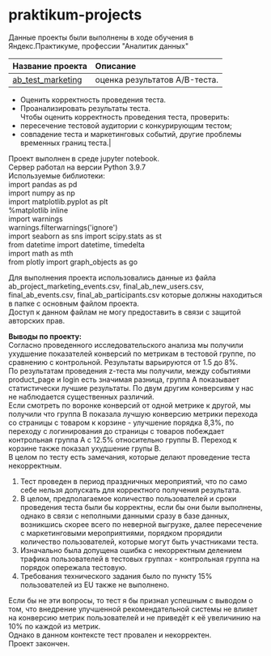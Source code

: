 # praktikum-projects
 
Данные проекты были выполнены в ходе обучения в Яндекс.Практикуме, профессии "Аналитик данных"  

| Название проекта | Описание |
|-------|:--------------------------------------|
|[ab_test_marketing](ab_test_marketing_alexgnik.ipynb)|оценка результатов A/B-теста.   
- Оценить корректность проведения теста.    
- Проанализировать результаты теста.      
Чтобы оценить корректность проведения теста, проверить:    
- пересечение тестовой аудитории с конкурирующим тестом;  
- совпадение теста и маркетинговых событий, другие проблемы временных границ теста.|

Проект выполнен в среде jupyter notebook.    
Сервер работал на версии Python 3.9.7  
Используемые библиотеки:        
import pandas as pd  
import numpy as np  
import matplotlib.pyplot as plt  
%matplotlib inline  
import warnings  
warnings.filterwarnings('ignore')  
import seaborn as sns 
import scipy.stats as st  
from datetime import datetime, timedelta  
import math as mth  
from plotly import graph_objects as go     

Для выполнения проекта использовались данные из файла ab_project_marketing_events.csv, final_ab_new_users.csv, final_ab_events.csv, final_ab_participants.csv
которые должны находиться в папке с основным файлом проекта.  
Доступ к данном файлам не могу предоставить в связи с защитой авторских прав. 

**Выводы по проекту:**    
Согласно проведенного исследовательского анализа мы получили ухудшение показателей конверсий по метрикам в тестовой группе, по сравнению с контрольной. Результаты варьируются от 1.5 до 8%.  
По результатам проведения z-теста мы получили, между событиями product_page и login есть значимая разница, группа А показывает статистически лучшие результаты. По двум другим конверсиям у нас не наблюдается существенных различий.  
Если смотреть по воронке конверсий от одной метрике к другой, мы получили что группа B показала лучшую конверсию метрики перехода со страницы с товаром к корзине - улучшение порядка 8,3%, по переходу с логинирования до страницы с товаров побеждает контрольная группа A с 12.5% относительно группы B.
Переход к корзине также показал ухудшение групы B.  
В целом по тесту есть замечания, которые делают проведение теста некорректным.    
1. Тест проведен в период праздничных мероприятий, что по само себе нельзя допускать для корректного получения результата.  
2. В целом, предполагаемое количество пользователей и сроки проведения теста были бы корректны, если бы они были выполнены, однако в связи с неполными данными сразу в базе данных, возникшись скорее всего по неверной выгрузке, далее пересечение с маркетинговыми мероприятиями, порядком прорядили количество пользователей, которые могут быть участниками теста.
3. Изначально была допущена ошибка с некорректным делением трафика пользователей в тестовых группах - контрольная группа на порядок опережала тестовую.
4. Требования технического задания было по пункту 15% пользователей из EU также не выполнено.    

Если бы не эти вопросы, то тест я бы признал успешным с выводом о том, что внедрение улучшенной рекомендательной системы не влияет на конверсию метрик пользователей и не приведёт к её увеличинию на 10% по каждой из метрик.  
Однако в данном контексте тест провален и некорректен.  
Проект закончен.